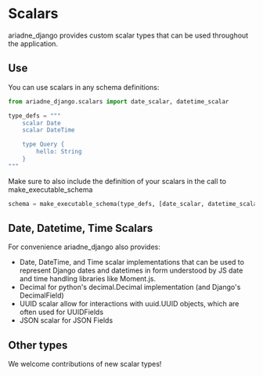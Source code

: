 # Scalars

ariadne_django provides custom scalar types that can be used throughout the application.

## Use

You can use scalars in any schema definitions:

```python
from ariadne_django.scalars import date_scalar, datetime_scalar

type_defs = """
    scalar Date
    scalar DateTime

    type Query {
        hello: String
    }
"""
```

Make sure to also include the definition of your scalars in the call to make_executable_schema

```python
schema = make_executable_schema(type_defs, [date_scalar, datetime_scalar, ...])
```

## Date, Datetime, Time Scalars

For convenience ariadne_django also provides:
- Date, DateTime, and Time scalar implementations that can be used to represent Django dates and datetimes in form understood by JS date and time handling libraries like Moment.js.
- Decimal for python's decimal.Decimal implementation (and Django's DecimalField)
- UUID scalar allow for interactions with uuid.UUID objects, which are often used for UUIDFields
- JSON scalar for JSON Fields

## Other types

We welcome contributions of new scalar types!
